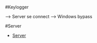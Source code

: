 #Keylogger

--> Server se connect
--> Windows bypass

#Server
- [Server](https://github.com/yhirose/cpp-httplib)
